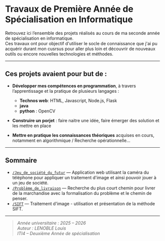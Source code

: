 # Travaux de Première Année de Spécialisation en Informatique

Retrouvez ici l’ensemble des projets réalisés au cours de ma seconde année de spécialisation en informatique.  
Ces travaux ont pour objectif d'utiliser le socle de connaissance que j'ai pu acquérir durant mon cusrsus pour aller plus loin et découvrir de nouveaux outils ou encore nouvelles technologies et méthodes.  

---

## Ces projets avaient pour but de :

- **Développer mes compétences en programmation**, à travers l’apprentissage et la pratique de plusieurs langages :
  - **Technos web**: HTML, Javascript, Node.js, Flask
  - **java**
  - **python** : OpenCV

- **Construire un porjet** : faire naitre une idée, faire émerger des solution et les mettre en place

- **Mettre en pratique les connaissances théoriques** acquises en cours, notamment en algorithmique / Recherche opérationnelle...

---

## Sommaire

- [`/Jeu_de_société_du_futur`](./Jeu_de_société_du_futur) — Application web utilisant la caméra du téléphone pour appliquer un traitement d'image et ainsi pouvoir jouer à un jeu de société.   
- [`/Problème_de_livraison`](./Problème_de_livraison) — Recherche du plus court chemin pour livrer de la marchandise avec la formalisation du problème et le chemin de penser.  
- [`/SIFT`](./SIFT) — Traitement d'image - utilisation et présentation de la méthode SIFT.
  
---

> *Année universitaire : 2025 – 2026*  
> *Auteur : LENOBLE Louis*  
> *ITI4 – Deuxième Année de spécialisation*

